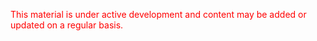 <p style="color:#ff0000">This material is under active development and content may be added or updated on a regular basis.</p>
